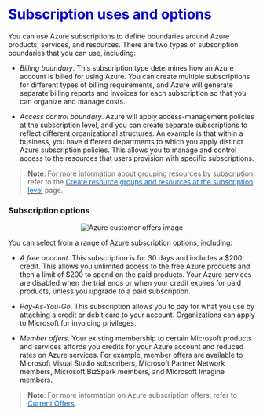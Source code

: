 <h1><strong><span style="color: #0000CD;">Subscription uses and options</span></strong></h1>

You can use Azure subscriptions to define boundaries around Azure products, services, and resources. There are two types of subscription boundaries that you can use, including:

- *Billing boundary*. This subscription type determines how an Azure account is billed for using Azure. You can create multiple subscriptions for different types of billing requirements, and Azure will generate separate billing reports and invoices for each subscription so that you can organize and manage costs.

- *Access control boundary*. Azure will apply access-management policies at the subscription level, and you can create separate subscriptions to reflect different organizational structures. An example is that within a business, you have different departments to which you apply distinct Azure subscription policies. This allows you to manage and control access to the resources that users provision with specific subscriptions.

> **Note**: For more information about grouping resources by subscription, refer to the <a href="https://docs.microsoft.com/en-us/azure/azure-resource-manager/deploy-to-subscription" target="_blank"><span style="color: #0066cc;" color="#0066cc">Create resource groups and resources at the subscription level</span></a> page.

### Subscription options

<p style="text-align:center;">
<img src="../Linked_Image_Files/0402-customer-offers.png" alt="Azure customer offers image">
</p>

You can select from a range of Azure subscription options, including:

- *A free account*. This subscription is for 30 days and includes a $200 credit. This allows you unlimited access to the free Azure products and then a limit of $200 to spend on the paid products. Your Azure services are disabled when the trial ends or when your credit expires for paid products, unless you upgrade to a paid subscription.

- *Pay-As-You-Go*. This subscription allows you to pay for what you use by attaching a credit or debit card to your account. Organizations can apply to Microsoft for invoicing privileges.

- *Member offers*. Your existing membership to certain Microsoft products and services affords you credits for your Azure account and reduced rates on Azure services. For example, member offers are available to Microsoft Visual Studio subscribers, Microsoft Partner Network members, Microsoft BizSpark members, and Microsoft Imagine members.

> **Note**: For more information on Azure subscription offers, refer to <a href="https://azure.microsoft.com/en-us/support/legal/offer-details/" target="_blank"><span style="color: #0066cc;" color="#0066cc">Current Offers</span></a>.
